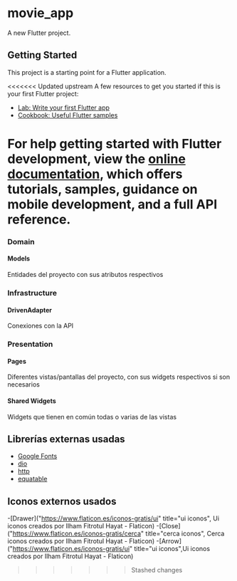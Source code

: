 # movie_app

A new Flutter project.

## Getting Started

This project is a starting point for a Flutter application.

<<<<<<< Updated upstream
A few resources to get you started if this is your first Flutter project:

- [Lab: Write your first Flutter app](https://docs.flutter.dev/get-started/codelab)
- [Cookbook: Useful Flutter samples](https://docs.flutter.dev/cookbook)

For help getting started with Flutter development, view the
[online documentation](https://docs.flutter.dev/), which offers tutorials,
samples, guidance on mobile development, and a full API reference.
=======
### Domain
  #### Models
  Entidades del proyecto con sus atributos respectivos
  <!-- s#### UseCases -->

### Infrastructure
  #### DrivenAdapter
  Conexiones con la API
  <!-- #### Helpers -->

### Presentation
  #### Pages
  Diferentes vistas/pantallas del proyecto, con sus widgets respectivos si son necesarios
  #### Shared Widgets
  Widgets que tienen en común todas o varias de las vistas

<!-- ### Shared -->

## Librerías externas usadas

- [Google Fonts](https://pub.dev/packages/google_fonts)
- [dio](https://pub.dev/packages/dio)
- [http](https://pub.dev/packages/http)
- [equatable](https://pub.dev/packages/equatable)

## Iconos externos usados

-[Drawer]("https://www.flaticon.es/iconos-gratis/ui" title="ui iconos", Ui iconos creados por Ilham Fitrotul Hayat - Flaticon)
-[Close]("https://www.flaticon.es/iconos-gratis/cerca" title="cerca iconos", Cerca iconos creados por Ilham Fitrotul Hayat - Flaticon)
-[Arrow]("https://www.flaticon.es/iconos-gratis/ui" title="ui iconos",Ui iconos creados por Ilham Fitrotul Hayat - Flaticon)
>>>>>>> Stashed changes
